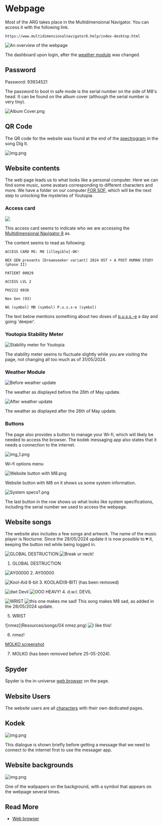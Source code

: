 # Webpage

Most of the ARG takes place in the Multidimensional Navigator. You can access 
it with the following link.

`https://www.multidimensionalnavigator8.help/index-desktop.html`

![An overview of the webpage](Resources/webpage/webpage-overview.png)

The dashboard upon login, after the [weather module](#weather-module) was changed.

## Password

Password: 93934521

The password to boot in safe mode is the serial number on the side of M8's
head. It can be found on the album cover (although the serial number is very tiny).

![Album Cover.png](Resources/album_cover.png)

## QR Code

The QR code for the website was found at the end of the [spectrogram](music/spectrograms.md) in the song DIg It.

![img.png](Resources/spectrograms/spectrogram_qr.png)

## Website contents

The web page leads us to what looks like a personal computer. Here we can find some music, 
some avatars corresponding to different characters and more. We have a folder on our computer [FOR SOF](files/for-sof.md), 
which will be the next step to unlocking the mysteries of Youtopia.

### Access card

![](Resources/webpage/access-card2.png)

This access card seems to indicate who we are accessing the [Multidimensional Navigator 8](./m8) 
as.

The content seems to read as following:
```
ACCESS CARD MS: M8 [illegible]-OK!

NEX GEN presents [Dreamseeker variant] 2024 OST + A POST HUMAN STUDY (phase II)

PATIENT 00029

ACCESS LVL 2

PH2222 0036

Nex Gen (93)

NG (symbol) MB (symbol) P.u.s.s-e (symbol)
```

The text below mentions something about two doses of [p.u.s.s.-e](lore/pusse.md) a day and 
going 'deeper'.

### Youtopia Stability Meter

![Stability meter for Youtopia](Resources/webpage/youtopia_stability.png)

The stability meter seems to fluctuate slightly while you are visiting the page, not 
changing all too much as of 31/05/2024.

### Weather Module

![Before weather update](Resources/webpage/weather_2605_old.png)

The weather as displayed before the 26th of May update.

![After weather update](Resources/webpage/weather_update_26_05.png)

The weather as displayed after the 26th of May update.

### Buttons

The page also provides a button to manage your Wi-fi, which will likely be needed to access the browser. 
The kodek messaging app also states that it needs a connection to the internet.

![img_1.png](Resources/webpage/wifi_screen.png)

Wi-fi options menu

![Website button with M8.png](webpage-button-m8.png)

Website button with M8 on it shows us some system information.

![System specs?.png](Resources/webpage/system_specs.png)

The last button in the row shows us what looks like system specifications, including the 
serial number we used to access the webpage.

## Website songs

The website also includes a few songs and artwork. The name of the music player is Nocturne. 
Since the 28/05/2024 update it is now possible to 💔 it, keeping the button red while being logged in.

![GLOBAL DESTRUCTION](Resources/songs/global_destruction.png)
![Break ur neck!](Resources/webpage/global_destruction_m8.png)

1. GLOBAL DESTRUCTION

![AY00000](Resources/songs/AY00000.png)
2. AY00000

![Kool-Aid 8-bit](Resources/songs/kool8.png)
3. KOOLAID(8-BIT) (has been removed)

![dwt Devil](Resources/songs/06.png)
![OOO HEAVY!](Resources/webpage/dwtdevil_m8.png)
4. d.w.t. DEVIL

![WRIST](Resources/songs/WRIST_ARTWORK.png)
![this one makes me sad!](Resources/webpage/wrist_m8.png)
This song makes M8 sad, as added in the 28/05/2024 update.

5. WRIST

![nmez](Resources/songs/04 nmez.png)
![I like this!](Resources/webpage/nmez_m8.png)

6. nmez!

[MOLKO screenshot](Resources/webpage/molko.jpg)

7. MOLKO (has been removed before 25-05-2024).

## Spyder

Spyder is the in-universe [web browser](./webbrowser) on the page. 

## Website Users

The website users are all [characters](characters/characters.md) with their own dedicated pages.

## Kodek

![img.png](Resources/webpage/kodek.png)

This dialogue is shown briefly before getting a message that we need to connect to the 
internet first to use the messager app.

## Website backgrounds

![img.png](Resources/backgrounds/background-green-symbol.png)

One of the wallpapers on the background, with a symbol that appears on 
the webpage several times.

## Read More

- [Web browser](webbrowser.md)